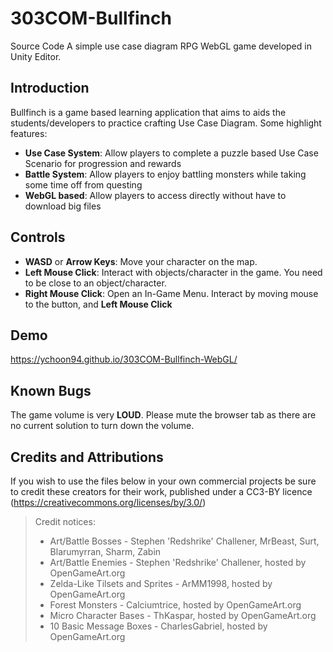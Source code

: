 # 303COM-Bullfinch
Source Code
A simple use case diagram RPG WebGL game developed in Unity Editor.

## Introduction

Bullfinch is a game based learning application that aims to aids the students/developers to practice crafting Use Case Diagram.
Some highlight features:

- **Use Case System**: Allow players to complete a puzzle based Use Case Scenario for progression and rewards
- **Battle System**: Allow players to enjoy battling monsters while taking some time off from questing
- **WebGL based**: Allow players to access directly without have to download big files

## Controls

- **WASD** or **Arrow Keys**: Move your character on the map.
- **Left Mouse Click**: Interact with objects/character in the game. You need to be close to an object/character.
- **Right Mouse Click**: Open an In-Game Menu. Interact by moving mouse to the button, and **Left Mouse Click**

## Demo
https://ychoon94.github.io/303COM-Bullfinch-WebGL/

## Known Bugs
The game volume is very **LOUD**. Please mute the browser tab as there are no current solution to turn down the volume.

## Credits and Attributions
If you wish to use the files below in your own commercial projects be sure to credit these creators for their work, published under a CC3-BY licence (https://creativecommons.org/licenses/by/3.0/)

> Credit notices:
> 
> - Art/Battle Bosses - Stephen 'Redshrike' Challener, MrBeast, Surt, Blarumyrran, Sharm, Zabin
> - Art/Battle Enemies - Stephen 'Redshrike' Challener, hosted by OpenGameArt.org
> - Zelda-Like Tilsets and Sprites - ArMM1998, hosted by OpenGameArt.org
> - Forest Monsters - Calciumtrice, hosted by OpenGameArt.org
> - Micro Character Bases - ThKaspar, hosted by OpenGameArt.org
> - 10 Basic Message Boxes - CharlesGabriel, hosted by OpenGameArt.org
